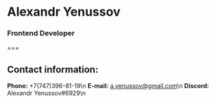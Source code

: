 # Alexandr Yenussov

### Frontend Developer

===

## Contact information:

**Phone:** +7(747)396-81-19\n
**E-mail:** a.yenussov@gmail.com\n
**Discord:** Alexandr Yenussov#6929\n
